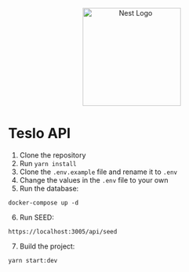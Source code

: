 <p align="center">
  <a href="http://nestjs.com/" target="blank"><img src="https://nestjs.com/img/logo-small.svg" width="200" alt="Nest Logo" /></a>
</p>

# Teslo API

1. Clone the repository
2. Run `yarn install`
3. Clone the `.env.example` file and rename it to `.env`
4. Change the values in the `.env` file to your own
5. Run the database:
```
docker-compose up -d
```
6. Run SEED:
```
https://localhost:3005/api/seed
```
7. Build the project:
```
yarn start:dev
```